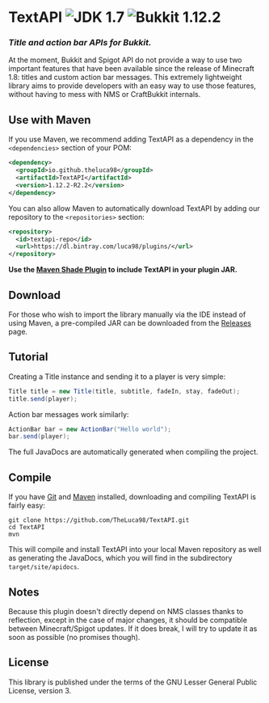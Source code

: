 # TextAPI ![JDK 1.7](https://img.shields.io/badge/JDK-1.7-orange.svg) ![Bukkit 1.12.2](https://img.shields.io/badge/Bukkit-1.12.2-yellow.svg)

### _Title and action bar APIs for Bukkit._

At the moment, Bukkit and Spigot API do not provide a way to use two important features that have been available since the 
release of Minecraft 1.8: titles and custom action bar messages. This extremely lightweight library aims to provide developers
with an easy way to use those features, without having to mess with NMS or CraftBukkit internals.

## Use with Maven
If you use Maven, we recommend adding TextAPI as a dependency in the `<dependencies>` section of your POM:
```xml
<dependency>
  <groupId>io.github.theluca98</groupId>
  <artifactId>TextAPI</artifactId>
  <version>1.12.2-R2.2</version>
</dependency>
```
You can also allow Maven to automatically download TextAPI by adding our repository to the `<repositories>` section:
```xml
<repository>
  <id>textapi-repo</id>
  <url>https://dl.bintray.com/luca98/plugins/</url>
</repository>
```
**Use the [Maven Shade Plugin](https://maven.apache.org/plugins/maven-shade-plugin) to include TextAPI in your plugin JAR.**

## Download
For those who wish to import the library manually via the IDE instead of using Maven, a pre-compiled JAR can be downloaded from
the [Releases](https://github.com/TheLuca98/TextAPI/releases) page.

## Tutorial
Creating a Title instance and sending it to a player is very simple:
```java
Title title = new Title(title, subtitle, fadeIn, stay, fadeOut);
title.send(player);
```
Action bar messages work similarly:
```java
ActionBar bar = new ActionBar("Hello world");
bar.send(player);
```
The full JavaDocs are automatically generated when compiling the project.

## Compile
If you have [Git](https://git-scm.com) and [Maven](https://maven.apache.org) installed, downloading and compiling TextAPI is
fairly easy:
```
git clone https://github.com/TheLuca98/TextAPI.git
cd TextAPI
mvn
```
This will compile and install TextAPI into your local Maven repository as well as generating the JavaDocs, which you will find
in the subdirectory `target/site/apidocs`.

## Notes
Because this plugin doesn't directly depend on NMS classes thanks to reflection, except in the case of major changes, it should
be compatible between Minecraft/Spigot updates. If it does break, I will try to update it as soon as possible (no promises
though).

## License
This library is published under the terms of the GNU Lesser General Public License, version 3.
